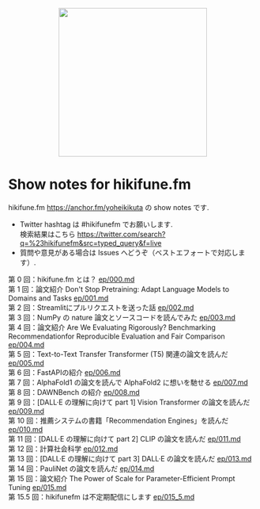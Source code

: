 <p align="center">
<img src="images/cover_image.png" width="300">
</p>

# Show notes for hikifune.fm
hikifune.fm https://anchor.fm/yoheikikuta の show notes です.

- Twitter hashtag は #hikifunefm でお願いします.  
  検索結果はこちら https://twitter.com/search?q=%23hikifunefm&src=typed_query&f=live
- 質問や意見がある場合は Issues へどうぞ（ベストエフォートで対応します）.

第 0 回：hikifune.fm とは？ [ep/000.md](ep/000.md)  
第 1 回：論文紹介 Don't Stop Pretraining: Adapt Language Models to Domains and Tasks [ep/001.md](ep/001.md)  
第 2 回：Streamlitにプルリクエストを送った話 [ep/002.md](ep/002.md)  
第 3 回：NumPy の nature 論文とソースコードを読んでみた [ep/003.md](ep/003.md)  
第 4 回：論文紹介 Are We Evaluating Rigorously? Benchmarking Recommendationfor Reproducible Evaluation and Fair Comparison [ep/004.md](ep/004.md)  
第 5 回：Text-to-Text Transfer Transformer (T5) 関連の論文を読んだ [ep/005.md](ep/005.md)  
第 6 回：FastAPIの紹介 [ep/006.md](ep/006.md)  
第 7 回：AlphaFold1 の論文を読んで AlphaFold2 に想いを馳せる [ep/007.md](ep/007.md)  
第 8 回：DAWNBench の紹介 [ep/008.md](ep/008.md)  
第 9 回：[DALL·E の理解に向けて part 1] Vision Transformer の論文を読んだ [ep/009.md](ep/009.md)  
第 10 回：推薦システムの書籍「Recommendation Engines」を読んだ [ep/010.md](ep/010.md)  
第 11 回：[DALL·E の理解に向けて part 2] CLIP の論文を読んだ [ep/011.md](ep/011.md)  
第 12 回：計算社会科学 [ep/012.md](ep/012.md)  
第 13 回：[DALL·E の理解に向けて part 3] DALL·E の論文を読んだ [ep/013.md](ep/013.md)  
第 14 回：PauliNet の論文を読んだ [ep/014.md](ep/014.md)  
第 15 回：論文紹介 The Power of Scale for Parameter-Efficient Prompt Tuning [ep/015.md](ep/015.md)  
第 15.5 回：hikifunefm は不定期配信にします [ep/015_5.md](ep/015_5.md)  
